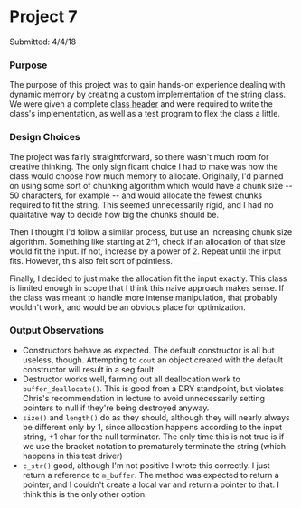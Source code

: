 # Project 7
Submitted: 4/4/18

### Purpose
The purpose of this project was to gain hands-on experience dealing with
dynamic memory by creating a custom implementation of the string class.
We were given a complete [class header](MyString.h) and were required
to write the class's implementation, as well as a test program to
flex the class a little.

### Design Choices
The project was fairly straightforward, so there wasn't much room for
creative thinking. The only significant choice I had to make was how
the class would choose how much memory to allocate. Originally, I'd
planned on using some sort of chunking algorithm which would have a
chunk size -- 50 characters, for example -- and would allocate the
fewest chunks required to fit the string. This seemed unnecessarily
rigid, and I had no qualitative way to decide how big the chunks should
be.

Then I thought I'd follow a similar process, but use an increasing chunk
size algorithm. Something like starting at 2^1, check if an allocation
of that size would fit the input. If not, increase by a power of 2.
Repeat until the input fits. However, this also felt sort of pointless.

Finally, I decided to just make the allocation fit the input exactly.
This class is limited enough in scope that I think this naive approach
makes sense. If the class was meant to handle more intense manipulation,
that probably wouldn't work, and would be an obvious place for
optimization.

### Output Observations

- Constructors behave as expected. The default constructor is all but
useless, though. Attempting to `cout` an object created with the default
constructor will result in a seg fault.
- Destructor works well, farming out all deallocation work to
`buffer_deallocate()`. This is good from a DRY standpoint, but violates
Chris's recommendation in lecture to avoid unnecessarily setting pointers
to null if they're being destroyed anyway.
- `size()` and `length()` do as they should, although they will nearly
always be different only by 1, since allocation happens according to
the input string, +1 char for the null terminator. The only time this
is not true is if we use the bracket notation to prematurely terminate
the string (which happens in this test driver)
- `c_str()` good, although I'm not positive I wrote this correctly. I
just return a reference to `m_buffer`. The method was expected to return
a pointer, and I couldn't create a local var and return a pointer to
that. I think this is the only other option.